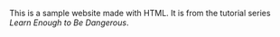 This is a sample website made with HTML. It is from the tutorial series *Learn
Enough to Be Dangerous*.
